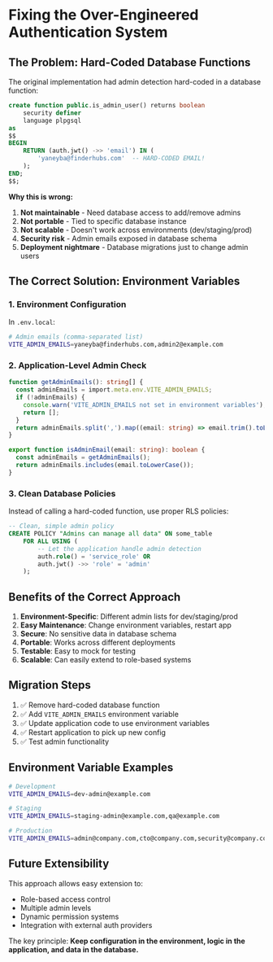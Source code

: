 # Fixing the Over-Engineered Authentication System

## The Problem: Hard-Coded Database Functions

The original implementation had admin detection hard-coded in a database function:

```sql
create function public.is_admin_user() returns boolean
    security definer
    language plpgsql
as
$$
BEGIN
    RETURN (auth.jwt() ->> 'email') IN (
        'yaneyba@finderhubs.com'  -- HARD-CODED EMAIL!
    );
END;
$$;
```

**Why this is wrong:**
1. **Not maintainable** - Need database access to add/remove admins
2. **Not portable** - Tied to specific database instance
3. **Not scalable** - Doesn't work across environments (dev/staging/prod)
4. **Security risk** - Admin emails exposed in database schema
5. **Deployment nightmare** - Database migrations just to change admin users

## The Correct Solution: Environment Variables

### 1. Environment Configuration

In `.env.local`:
```bash
# Admin emails (comma-separated list)
VITE_ADMIN_EMAILS=yaneyba@finderhubs.com,admin2@example.com
```

### 2. Application-Level Admin Check

```typescript
function getAdminEmails(): string[] {
  const adminEmails = import.meta.env.VITE_ADMIN_EMAILS;
  if (!adminEmails) {
    console.warn('VITE_ADMIN_EMAILS not set in environment variables');
    return [];
  }
  return adminEmails.split(',').map((email: string) => email.trim().toLowerCase());
}

export function isAdminEmail(email: string): boolean {
  const adminEmails = getAdminEmails();
  return adminEmails.includes(email.toLowerCase());
}
```

### 3. Clean Database Policies

Instead of calling a hard-coded function, use proper RLS policies:

```sql
-- Clean, simple admin policy
CREATE POLICY "Admins can manage all data" ON some_table
    FOR ALL USING (
        -- Let the application handle admin detection
        auth.role() = 'service_role' OR 
        auth.jwt() ->> 'role' = 'admin'
    );
```

## Benefits of the Correct Approach

1. **Environment-Specific**: Different admin lists for dev/staging/prod
2. **Easy Maintenance**: Change environment variables, restart app
3. **Secure**: No sensitive data in database schema
4. **Portable**: Works across different deployments
5. **Testable**: Easy to mock for testing
6. **Scalable**: Can easily extend to role-based systems

## Migration Steps

1. ✅ Remove hard-coded database function
2. ✅ Add `VITE_ADMIN_EMAILS` environment variable
3. ✅ Update application code to use environment variables
4. ✅ Restart application to pick up new config
5. ✅ Test admin functionality

## Environment Variable Examples

```bash
# Development
VITE_ADMIN_EMAILS=dev-admin@example.com

# Staging
VITE_ADMIN_EMAILS=staging-admin@example.com,qa@example.com

# Production
VITE_ADMIN_EMAILS=admin@company.com,cto@company.com,security@company.com
```

## Future Extensibility

This approach allows easy extension to:
- Role-based access control
- Multiple admin levels
- Dynamic permission systems
- Integration with external auth providers

The key principle: **Keep configuration in the environment, logic in the application, and data in the database.**
